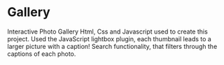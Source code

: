 # Gallery
 Interactive Photo Gallery
Html, Css and Javascript used to create this project.
Used the JavaScript lightbox plugin, each thumbnail leads to a larger picture with a caption!
Search functionality, that filters through the captions of each photo.

